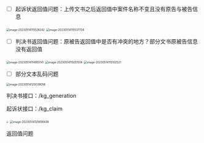 - [ ] 起诉状返回值问题：上传文书之后返回值中案件名称不变且没有原告与被告信息

<img src="http://images.xiaohai-hx.cn/%E5%A4%8D%E4%B9%A0%E7%AC%94%E8%AE%B0/%E9%9D%A2%E8%AF%95%E9%A2%98/image-20230514115526242.png" alt="image-20230514115526242" style="zoom:50%;" />

<img src="http://images.xiaohai-hx.cn/%E5%A4%8D%E4%B9%A0%E7%AC%94%E8%AE%B0/%E9%9D%A2%E8%AF%95%E9%A2%98/image-20230514115537704.png" alt="image-20230514115537704" style="zoom:50%;" />

- [ ] 判决书返回值问题：原被告返回值中是否有冲突的地方？部分文书原被告信息没有返回值

<img src="http://images.xiaohai-hx.cn/%E5%A4%8D%E4%B9%A0%E7%AC%94%E8%AE%B0/%E9%9D%A2%E8%AF%95%E9%A2%98/image-20230514114955141.png" alt="image-20230514114955141" style="zoom: 50%;" />

<img src="http://images.xiaohai-hx.cn/%E5%A4%8D%E4%B9%A0%E7%AC%94%E8%AE%B0/%E9%9D%A2%E8%AF%95%E9%A2%98/image-20230514115051014.png" alt="image-20230514115051014" style="zoom:50%;" />

<img src="http://images.xiaohai-hx.cn/%E5%A4%8D%E4%B9%A0%E7%AC%94%E8%AE%B0/%E9%9D%A2%E8%AF%95%E9%A2%98/image-20230514115102521.png" alt="image-20230514115102521" style="zoom:50%;" />

- [ ] 部分文本乱码问题

<img src="http://images.xiaohai-hx.cn/%E5%A4%8D%E4%B9%A0%E7%AC%94%E8%AE%B0/%E9%9D%A2%E8%AF%95%E9%A2%98/image-20230514120039056.png" alt="image-20230514120039056" style="zoom: 50%;" />

判决书接口：/kg_generation

起诉状接口：/kg_claim



<img src="http://images.xiaohai-hx.cn/%E5%A4%8D%E4%B9%A0%E7%AC%94%E8%AE%B0/%E9%9D%A2%E8%AF%95%E9%A2%98/QQ%E5%9B%BE%E7%89%8720230514130236.png" style="zoom:33%;" />

<img src="http://images.xiaohai-hx.cn/%E5%A4%8D%E4%B9%A0%E7%AC%94%E8%AE%B0/%E9%9D%A2%E8%AF%95%E9%A2%98/image-20230514125656438.png" alt="image-20230514125656438" style="zoom:50%;" />

返回值问题



